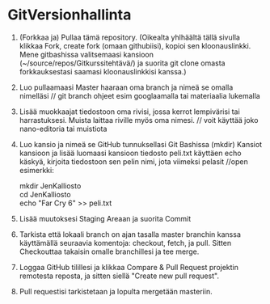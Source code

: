 # GitVersionhallinta

1. (Forkkaa ja) Pullaa tämä repository. (Oikealta yhlhäältä tällä sivulla klikkaa Fork, create fork (omaan githubiisi), kopioi sen kloonauslinkki. Mene gitbashissa valitsemaasi kansioon (~/source/repos/Gitkurssitehtävä/) ja suorita git clone omasta forkkauksestasi saamasi kloonauslinkkisi kanssa.)
2. Luo pullaamaasi Master haaraan oma branch ja nimeä se omalla nimelläsi // git branch ohjeet esim googlaamalla tai  materiaalia lukemalla
3. Lisää muokkaajat tiedostoon oma rivisi, jossa kerrot lempivärisi tai harrastuksesi. Muista laittaa riville myös oma nimesi. // voit käyttää joko nano-editoria tai muistiota
4. Luo kansio ja nimeä se GitHub tunnuksellasi Git Bashissa (mkdir) Kansiot kansioon ja lisää luomaasi kansioon tiedosto peli.txt käyttäen echo käskyä, kirjoita tiedostoon sen pelin nimi, jota viimeksi pelasit //open esimerkki:  
 
      mkdir JenKalliosto  
      cd JenKalliosto  
      echo "Far Cry 6" >> peli.txt
      
5. Lisää muutoksesi Staging Areaan ja suorita Commit
6. Tarkista että lokaali branch on ajan tasalla master branchin kanssa käyttämällä seuraavia komentoja: checkout, fetch, ja pull. Sitten Checkouttaa takaisin omalle branchillesi ja tee merge.
7. Loggaa GitHub tilillesi ja klikkaa Compare & Pull Request projektin remotesta reposta, ja sitten siellä "Create new pull request".
8. Pull requestisi tarkistetaan ja lopulta mergetään masteriin.
